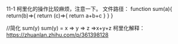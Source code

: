 11-1 柯里化的操作比较麻烦，注意一下。 文件路径：
function sum(a){
    return(b)=>{
        return (c)=>{
            return a+b+c
        }
    }
}
						
//简化 sum(y)
sum(y) = x => y => z =>x+y+z
柯里化解释：https://zhuanlan.zhihu.com/p/361398128

